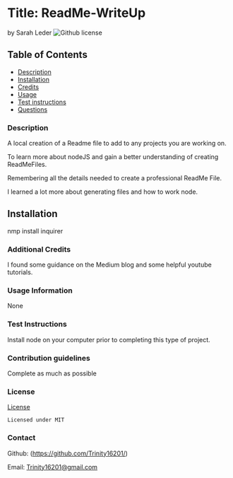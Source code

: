 # Title: ReadMe-WriteUp
  by Sarah Leder
  ![Github license](https://img.shields.io/badge/license-MIT-purple.svg)

## Table of Contents
* [Description](#description)
* [Installation](#installation)
* [Credits](#additional-credits)
* [Usage](#usage-information)
* [Test instructions](#test-instructions)
* [Questions](#contact)

### Description
A local creation of a Readme file to add to any projects you are working on.

To learn more about nodeJS and gain a better understanding of creating ReadMeFiles.

Remembering all the details needed to create a professional ReadMe File.

I learned a lot more about generating files and how to work node.


## Installation

nmp install inquirer

### Additional Credits

I found some guidance on the Medium blog and some helpful youtube tutorials.

### Usage Information

None

### Test Instructions
Install node on your computer prior to completing this type of project.

### Contribution guidelines
Complete as much as possible

### License
[License](#license) 


    Licensed under MIT

### Contact
Github: (https://github.com/Trinity16201/)


Email: Trinity16201@gmail.com
